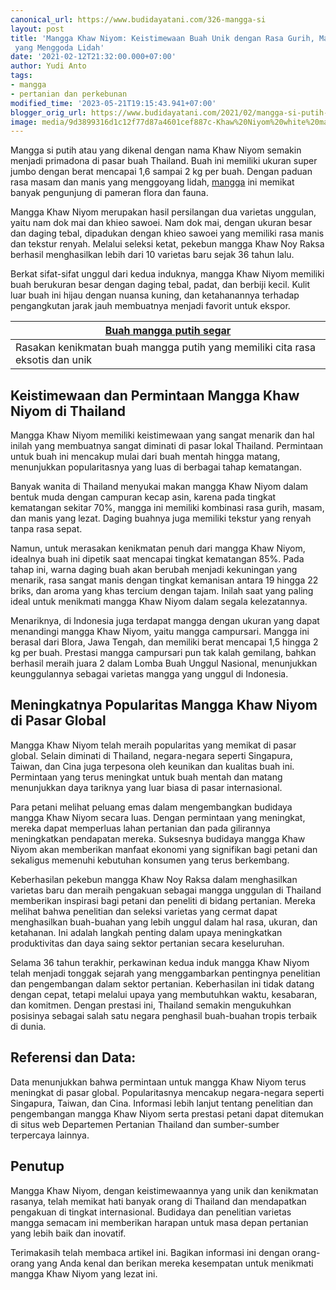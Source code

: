 ```yaml
---
canonical_url: https://www.budidayatani.com/326-mangga-si
layout: post
title: 'Mangga Khaw Niyom: Keistimewaan Buah Unik dengan Rasa Gurih, Masam, dan Manis
 yang Menggoda Lidah'
date: '2021-02-12T21:32:00.000+07:00'
author: Yudi Anto
tags:
- mangga
- pertanian dan perkebunan
modified_time: '2023-05-21T19:15:43.941+07:00'
blogger_orig_url: https://www.budidayatani.com/2021/02/mangga-si-putih-makin-digandrungi.html
image: media/9d3899316d1c12f77d87a4601cef887c-Khaw%20Niyom%20white%20mango.jpg
---
```

Mangga si putih atau yang dikenal dengan nama Khaw Niyom semakin menjadi primadona di pasar buah Thailand. Buah ini memiliki ukuran super jumbo dengan berat mencapai 1,6 sampai 2 kg per buah. Dengan paduan rasa masam dan manis yang menggoyang lidah, [mangga](https://www.budidayatani.com/search/label/mangga) ini memikat banyak pengunjung di pameran flora dan fauna.

Mangga Khaw Niyom merupakan hasil persilangan dua varietas unggulan, yaitu nam dok mai dan khieo sawoei. Nam dok mai, dengan ukuran besar dan daging tebal, dipadukan dengan khieo sawoei yang memiliki rasa manis dan tekstur renyah. Melalui seleksi ketat, pekebun mangga Khaw Noy Raksa berhasil menghasilkan lebih dari 10 varietas baru sejak 36 tahun lalu.

Berkat sifat-sifat unggul dari kedua induknya, mangga Khaw Niyom memiliki buah berukuran besar dengan daging tebal, padat, dan berbiji kecil. Kulit luar buah ini hijau dengan nuansa kuning, dan ketahanannya terhadap pengangkutan jarak jauh membuatnya menjadi favorit untuk ekspor.



| [Buah mangga putih segar](https://blogger.googleusercontent.com/img/b/R29vZ2xl/AVvXsEhsSii07T1E9QUOq9S8FwcNhIfBd1PsYMeCiLnd4lJFwe1dNzFnr4KkFOZ90poKtsyf6SNuCmciB-fp7o80Z0JAG6CIj5odWJh5KGuRuqk3P212Zl2poY8e8XWNyOk9aHzyjXmqXN-ysLJITJkaU00P0o8eFeDSiN-9JD6VOkPe1nSvMi0AW9C_UgsB2g/s2135/Khaw%20Niyom%20white%20mango.jpg) |
| --- |
| Rasakan kenikmatan buah mangga putih yang memiliki cita rasa eksotis dan unik |

## Keistimewaan dan Permintaan Mangga Khaw Niyom di Thailand

Mangga Khaw Niyom memiliki keistimewaan yang sangat menarik dan hal inilah yang membuatnya sangat diminati di pasar lokal Thailand. Permintaan untuk buah ini mencakup mulai dari buah mentah hingga matang, menunjukkan popularitasnya yang luas di berbagai tahap kematangan.

Banyak wanita di Thailand menyukai makan mangga Khaw Niyom dalam bentuk muda dengan campuran kecap asin, karena pada tingkat kematangan sekitar 70%, mangga ini memiliki kombinasi rasa gurih, masam, dan manis yang lezat. Daging buahnya juga memiliki tekstur yang renyah tanpa rasa sepat.

Namun, untuk merasakan kenikmatan penuh dari mangga Khaw Niyom, idealnya buah ini dipetik saat mencapai tingkat kematangan 85%. Pada tahap ini, warna daging buah akan berubah menjadi kekuningan yang menarik, rasa sangat manis dengan tingkat kemanisan antara 19 hingga 22 briks, dan aroma yang khas tercium dengan tajam. Inilah saat yang paling ideal untuk menikmati mangga Khaw Niyom dalam segala kelezatannya.

Menariknya, di Indonesia juga terdapat mangga dengan ukuran yang dapat menandingi mangga Khaw Niyom, yaitu mangga campursari. Mangga ini berasal dari Blora, Jawa Tengah, dan memiliki berat mencapai 1,5 hingga 2 kg per buah. Prestasi mangga campursari pun tak kalah gemilang, bahkan berhasil meraih juara 2 dalam Lomba Buah Unggul Nasional, menunjukkan keunggulannya sebagai varietas mangga yang unggul di Indonesia.

## Meningkatnya Popularitas Mangga Khaw Niyom di Pasar Global

Mangga Khaw Niyom telah meraih popularitas yang memikat di pasar global. Selain diminati di Thailand, negara-negara seperti Singapura, Taiwan, dan Cina juga terpesona oleh keunikan dan kualitas buah ini. Permintaan yang terus meningkat untuk buah mentah dan matang menunjukkan daya tariknya yang luar biasa di pasar internasional.

Para petani melihat peluang emas dalam mengembangkan budidaya mangga Khaw Niyom secara luas. Dengan permintaan yang meningkat, mereka dapat memperluas lahan pertanian dan pada gilirannya meningkatkan pendapatan mereka. Suksesnya budidaya mangga Khaw Niyom akan memberikan manfaat ekonomi yang signifikan bagi petani dan sekaligus memenuhi kebutuhan konsumen yang terus berkembang.

Keberhasilan pekebun mangga Khaw Noy Raksa dalam menghasilkan varietas baru dan meraih pengakuan sebagai mangga unggulan di Thailand memberikan inspirasi bagi petani dan peneliti di bidang pertanian. Mereka melihat bahwa penelitian dan seleksi varietas yang cermat dapat menghasilkan buah-buahan yang lebih unggul dalam hal rasa, ukuran, dan ketahanan. Ini adalah langkah penting dalam upaya meningkatkan produktivitas dan daya saing sektor pertanian secara keseluruhan.

Selama 36 tahun terakhir, perkawinan kedua induk mangga Khaw Niyom telah menjadi tonggak sejarah yang menggambarkan pentingnya penelitian dan pengembangan dalam sektor pertanian. Keberhasilan ini tidak datang dengan cepat, tetapi melalui upaya yang membutuhkan waktu, kesabaran, dan komitmen. Dengan prestasi ini, Thailand semakin mengukuhkan posisinya sebagai salah satu negara penghasil buah-buahan tropis terbaik di dunia.

## Referensi dan Data:

Data menunjukkan bahwa permintaan untuk mangga Khaw Niyom terus meningkat di pasar global. Popularitasnya mencakup negara-negara seperti Singapura, Taiwan, dan Cina. Informasi lebih lanjut tentang penelitian dan pengembangan mangga Khaw Niyom serta prestasi petani dapat ditemukan di situs web Departemen Pertanian Thailand dan sumber-sumber terpercaya lainnya.

## Penutup

Mangga Khaw Niyom, dengan keistimewaannya yang unik dan kenikmatan rasanya, telah memikat hati banyak orang di Thailand dan mendapatkan pengakuan di tingkat internasional. Budidaya dan penelitian varietas mangga semacam ini memberikan harapan untuk masa depan pertanian yang lebih baik dan inovatif.

Terimakasih telah membaca artikel ini. Bagikan informasi ini dengan orang-orang yang Anda kenal dan berikan mereka kesempatan untuk menikmati mangga Khaw Niyom yang lezat ini.

